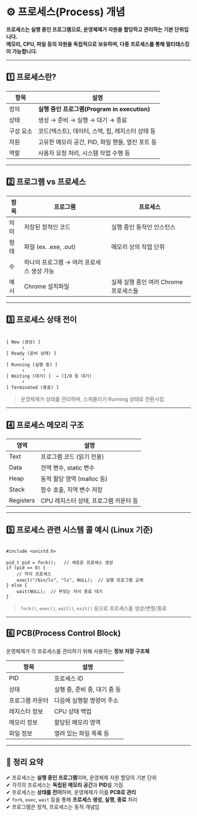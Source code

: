 # ⚙️ 프로세스(Process) 개념

**프로세스는 실행 중인 프로그램으로, 운영체제가 자원을 할당하고 관리하는 기본 단위입니다.  
메모리, CPU, 파일 등의 자원을 독립적으로 보유하며, 다중 프로세스를 통해 멀티태스킹이 가능합니다.**

---

## 1️⃣ 프로세스란?

| 항목       | 설명 |
|------------|------|
| 정의       | **실행 중인 프로그램(Program in execution)** |
| 상태       | 생성 → 준비 → 실행 → 대기 → 종료 |
| 구성 요소   | 코드(텍스트), 데이터, 스택, 힙, 레지스터 상태 등 |
| 자원       | 고유한 메모리 공간, PID, 파일 핸들, 열린 포트 등 |
| 역할       | 사용자 요청 처리, 시스템 작업 수행 등 |

---

## 2️⃣ 프로그램 vs 프로세스

| 항목       | 프로그램                    | 프로세스                       |
|------------|-----------------------------|--------------------------------|
| 의미       | 저장된 정적인 코드           | 실행 중인 동적인 인스턴스         |
| 형태       | 파일 (ex. .exe, .out)       | 메모리 상의 작업 단위             |
| 수         | 하나의 프로그램 → 여러 프로세스 생성 가능 |
| 예시       | Chrome 설치파일             | 실제 실행 중인 여러 Chrome 프로세스들 |

---

## 3️⃣ 프로세스 상태 전이

<pre><code>
[ New (생성) ] 
      ↓
[ Ready (준비 상태) ]
      ↓
[ Running (실행 중) ]
      ↓       ↑
[ Waiting (대기) ]  ← (I/O 등 대기)
      ↓
[ Terminated (종료) ]
</code></pre>

> 운영체제가 상태를 관리하며, 스케줄러가 Running 상태로 전환시킴

---

## 4️⃣ 프로세스 메모리 구조

| 영역        | 설명 |
|-------------|------|
| Text        | 프로그램 코드 (읽기 전용) |
| Data        | 전역 변수, static 변수 |
| Heap        | 동적 할당 영역 (malloc 등) |
| Stack       | 함수 호출, 지역 변수 저장 |
| Registers   | CPU 레지스터 상태, 프로그램 카운터 등 |

---

## 5️⃣ 프로세스 관련 시스템 콜 예시 (Linux 기준)

<pre><code class="language-c">
#include &lt;unistd.h&gt;

pid_t pid = fork();   // 새로운 프로세스 생성
if (pid == 0) {
    // 자식 프로세스
    execl("/bin/ls", "ls", NULL);  // 실행 프로그램 교체
} else {
    wait(NULL);  // 부모는 자식 종료 대기
}
</code></pre>

> `fork()`, `exec()`, `wait()`, `exit()` 등으로 프로세스를 생성/변형/종료

---

## 6️⃣ PCB(Process Control Block)

운영체제가 각 프로세스를 관리하기 위해 사용하는 **정보 저장 구조체**

| 항목           | 설명 |
|----------------|------|
| PID            | 프로세스 ID |
| 상태           | 실행 중, 준비 중, 대기 중 등 |
| 프로그램 카운터 | 다음에 실행할 명령어 주소 |
| 레지스터 정보   | CPU 상태 백업 |
| 메모리 정보     | 할당된 메모리 영역 |
| 파일 정보       | 열려 있는 파일 목록 등 |

---

## 🎯 정리 요약

✔ 프로세스는 **실행 중인 프로그램**이며, 운영체제 자원 할당의 기본 단위  
✔ 각각의 프로세스는 **독립된 메모리 공간**과 **PID**를 가짐  
✔ 프로세스는 **상태를 전이**하며, 운영체제가 이를 **PCB로 관리**  
✔ `fork`, `exec`, `wait` 등을 통해 **프로세스 생성, 실행, 종료** 처리  
✔ 프로그램은 정적, 프로세스는 동적 개념임

